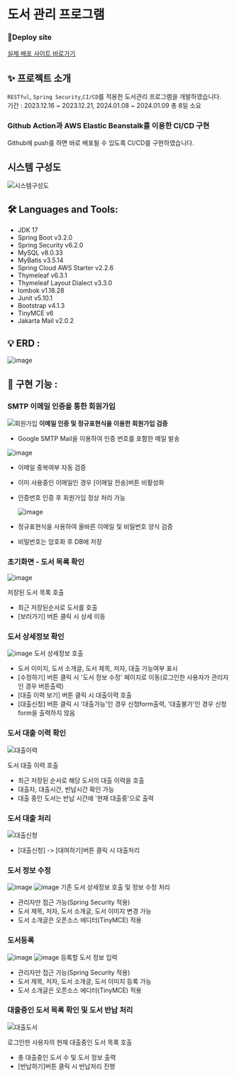# 도서 관리 프로그램

### 🔗Deploy site

[실제 배포 사이트 바로가기](http://library-env.eba-wgbtarnw.ap-northeast-2.elasticbeanstalk.com/)

##  ✨ 프로젝트 소개
``RESTful``, ``Spring Security``,``CI/CD``를 적용한 도서관리 프로그램을 개발하였습니다.<br>
기간 : 2023.12.16 ~ 2023.12.21, 2024.01.08 ~ 2024.01.09 총 8일 소요

### Github Action과 AWS Elastic Beanstalk를 이용한 CI/CD 구현
Github에 push를 하면 바로 배포될 수 있도록 CI/CD를 구현하였습니다.

## 시스템 구성도
![시스템구성도](https://github.com/amung9914/book_management/assets/137124338/e78547a8-498a-408c-8d80-2aff703a9893)

## 🛠 Languages and Tools:
- JDK 17
- Spring Boot v3.2.0
- Spring Security v6.2.0
- MySQL v8.0.33
- MyBatis v3.5.14
- Spring Cloud AWS Starter v2.2.6
- Thymeleaf v6.3.1
- Thymeleaf Layout Dialect v3.3.0
- lombok v1.18.28
- Junit v5.10.1
- Bootstrap v4.1.3
- TinyMCE v6
- Jakarta Mail v2.0.2

## 💡 ERD :
![image](https://github.com/amung9914/book_management/assets/137124338/2e2f51f0-e70c-406f-bc3e-519d1ed4bd61)

## 📌 구현 기능 :

### SMTP 이메일 인증을 통한 회원가입
![회원가입](https://github.com/amung9914/book_management/assets/137124338/7fbaff3b-0911-4d82-840d-eee6491daae0)
<b>이메일 인증 및 정규표현식을 이용한 회원가입 검증</b>

- Google SMTP Mail을 이용하여 인증 번호를 포함한 메일 발송
  
![image](https://github.com/amung9914/book_management/assets/137124338/4565d6a7-20ca-40ea-80d5-0117e42969fb)
- 이메일 중복여부 자동 검증
- 이미 사용중인 이메일인 경우 [이메일 전송]버튼 비활성화
- 인증번호 인증 후 회원가입 정상 처리 가능
 
  ![image](https://github.com/amung9914/book_management/assets/137124338/8b11c114-f932-4489-9e16-320436402c89)
- 정규표현식을 사용하여 올바른 이메일 및 비밀번호 양식 검증
- 비밀번호는 암호화 후 DB에 저장

### 초기화면 - 도서 목록 확인
![image](https://github.com/amung9914/book_management/assets/137124338/9dfd01d9-549d-4ed2-b85c-89732c1f595c)

저장된 도서 목록 호출
- 최근 저장된순서로 도서를 호출
- [보러가기] 버튼 클릭 시 상세 이동

### 도서 상세정보 확인
![image](https://github.com/amung9914/book_management/assets/137124338/a5789c73-447c-4fb5-afcd-bc7547adbaf5)
도서 상세정보 호출
- 도서 이미지, 도서 소개글, 도서 제목, 저자, 대출 가능여부 표시
- [수정하기] 버튼 클릭 시 '도서 정보 수정' 페이지로 이동(로그인한 사용자가 관리자인 경우 버튼출력)
- [대출 이력 보기] 버튼 클릭 시 대출이력 호출
- [대출신청] 버튼 클릭 시 '대출가능'인 경우 신청form출력, '대출불가'인 경우 신청form을 출력하지 않음

### 도서 대출 이력 확인
![대출이력](https://github.com/amung9914/book_management/assets/137124338/729a15a6-8549-455e-93f7-eba0004326bc)

도서 대출 이력 호출
- 최근 저장된 순서로 해당 도서의 대출 이력을 호출
- 대출자, 대출시간, 반납시간 확인 가능
- 대출 중인 도서는 반납 시간에 '현재 대출중'으로 출력

### 도서 대출 처리
![대출신청](https://github.com/amung9914/book_management/assets/137124338/507b5d86-f0e7-4501-9196-7a8250d02118)

- [대출신청] -> [대여하기]버튼 클릭 시 대출처리

### 도서 정보 수정
![image](https://github.com/amung9914/book_management/assets/137124338/5384cc68-4bd6-461d-a848-5d553391f15f)
![image](https://github.com/amung9914/book_management/assets/137124338/6d2a6852-045a-4df2-8291-b0643a4f895c)
기존 도서 상세정보 호출 및 정보 수정 처리
- 관리자만 접근 가능(Spring Security 적용)
- 도서 제목, 저자, 도서 소개글, 도서 이미지 변경 가능
- 도서 소개글은 오픈소스 에디터(TinyMCE) 적용

### 도서등록
![image](https://github.com/amung9914/book_management/assets/137124338/800daf52-4d98-4a57-85c9-ef7808f61742)
![image](https://github.com/amung9914/book_management/assets/137124338/e7607a55-e9da-4574-8e7f-01b5c3185401)
등록할 도서 정보 입력
-  관리자만 접근 가능(Spring Security 적용)
-  도서 제목, 저자, 도서 소개글, 도서 이미지 등록 가능
-  도서 소개글은 오픈소스 에디터(TinyMCE) 적용

### 대출중인 도서 목록 확인 및 도서 반납 처리
![대출도서](https://github.com/amung9914/book_management/assets/137124338/d836ec48-606d-422d-a0d9-fe44522db282)

로그인한 사용자의 현재 대출중인 도서 목록 호출
- 총 대출중인 도서 수 및 도서 정보 출력
- [반납하기]버튼 클릭 시 반납처리 진행
